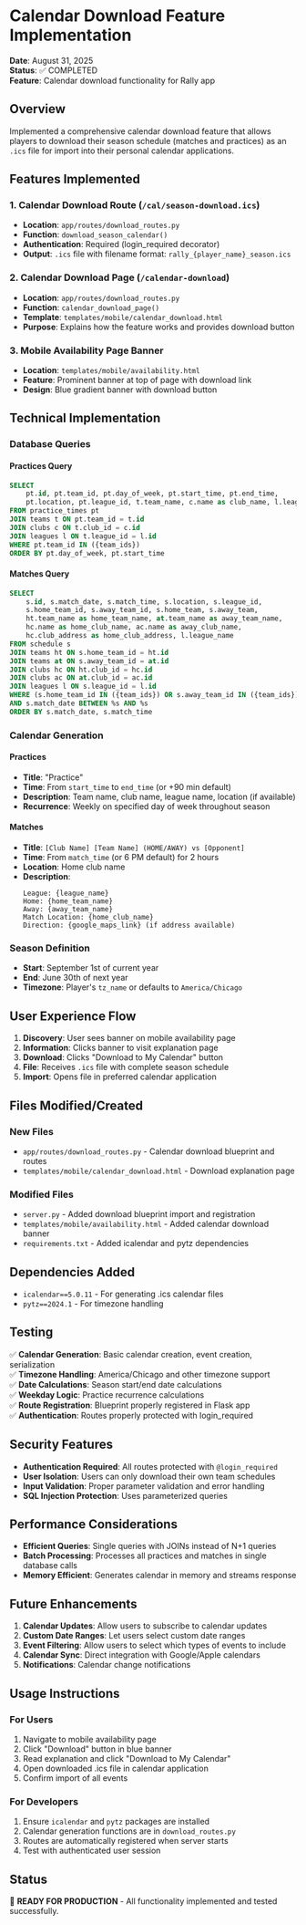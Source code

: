 # Calendar Download Feature Implementation

**Date**: August 31, 2025  
**Status**: ✅ COMPLETED  
**Feature**: Calendar download functionality for Rally app

## Overview

Implemented a comprehensive calendar download feature that allows players to download their season schedule (matches and practices) as an `.ics` file for import into their personal calendar applications.

## Features Implemented

### 1. Calendar Download Route (`/cal/season-download.ics`)
- **Location**: `app/routes/download_routes.py`
- **Function**: `download_season_calendar()`
- **Authentication**: Required (login_required decorator)
- **Output**: `.ics` file with filename format: `rally_{player_name}_season.ics`

### 2. Calendar Download Page (`/calendar-download`)
- **Location**: `app/routes/download_routes.py`
- **Function**: `calendar_download_page()`
- **Template**: `templates/mobile/calendar_download.html`
- **Purpose**: Explains how the feature works and provides download button

### 3. Mobile Availability Page Banner
- **Location**: `templates/mobile/availability.html`
- **Feature**: Prominent banner at top of page with download link
- **Design**: Blue gradient banner with download button

## Technical Implementation

### Database Queries

#### Practices Query
```sql
SELECT 
    pt.id, pt.team_id, pt.day_of_week, pt.start_time, pt.end_time,
    pt.location, pt.league_id, t.team_name, c.name as club_name, l.league_name
FROM practice_times pt
JOIN teams t ON pt.team_id = t.id
JOIN clubs c ON t.club_id = c.id
JOIN leagues l ON t.league_id = l.id
WHERE pt.team_id IN ({team_ids})
ORDER BY pt.day_of_week, pt.start_time
```

#### Matches Query
```sql
SELECT 
    s.id, s.match_date, s.match_time, s.location, s.league_id,
    s.home_team_id, s.away_team_id, s.home_team, s.away_team,
    ht.team_name as home_team_name, at.team_name as away_team_name,
    hc.name as home_club_name, ac.name as away_club_name,
    hc.club_address as home_club_address, l.league_name
FROM schedule s
JOIN teams ht ON s.home_team_id = ht.id
JOIN teams at ON s.away_team_id = at.id
JOIN clubs hc ON ht.club_id = hc.id
JOIN clubs ac ON at.club_id = ac.id
JOIN leagues l ON s.league_id = l.id
WHERE (s.home_team_id IN ({team_ids}) OR s.away_team_id IN ({team_ids}))
AND s.match_date BETWEEN %s AND %s
ORDER BY s.match_date, s.match_time
```

### Calendar Generation

#### Practices
- **Title**: "Practice"
- **Time**: From `start_time` to `end_time` (or +90 min default)
- **Description**: Team name, club name, league name, location (if available)
- **Recurrence**: Weekly on specified day of week throughout season

#### Matches
- **Title**: `[Club Name] [Team Name] (HOME/AWAY) vs [Opponent]`
- **Time**: From `match_time` (or 6 PM default) for 2 hours
- **Location**: Home club name
- **Description**: 
  ```
  League: {league_name}
  Home: {home_team_name}
  Away: {away_team_name}
  Match Location: {home_club_name}
  Direction: {google_maps_link} (if address available)
  ```

### Season Definition
- **Start**: September 1st of current year
- **End**: June 30th of next year
- **Timezone**: Player's `tz_name` or defaults to `America/Chicago`

## User Experience Flow

1. **Discovery**: User sees banner on mobile availability page
2. **Information**: Clicks banner to visit explanation page
3. **Download**: Clicks "Download to My Calendar" button
4. **File**: Receives `.ics` file with complete season schedule
5. **Import**: Opens file in preferred calendar application

## Files Modified/Created

### New Files
- `app/routes/download_routes.py` - Calendar download blueprint and routes
- `templates/mobile/calendar_download.html` - Download explanation page

### Modified Files
- `server.py` - Added download blueprint import and registration
- `templates/mobile/availability.html` - Added calendar download banner
- `requirements.txt` - Added icalendar and pytz dependencies

## Dependencies Added

- `icalendar==5.0.11` - For generating .ics calendar files
- `pytz==2024.1` - For timezone handling

## Testing

✅ **Calendar Generation**: Basic calendar creation, event creation, serialization  
✅ **Timezone Handling**: America/Chicago and other timezone support  
✅ **Date Calculations**: Season start/end date calculations  
✅ **Weekday Logic**: Practice recurrence calculations  
✅ **Route Registration**: Blueprint properly registered in Flask app  
✅ **Authentication**: Routes properly protected with login_required  

## Security Features

- **Authentication Required**: All routes protected with `@login_required`
- **User Isolation**: Users can only download their own team schedules
- **Input Validation**: Proper parameter validation and error handling
- **SQL Injection Protection**: Uses parameterized queries

## Performance Considerations

- **Efficient Queries**: Single queries with JOINs instead of N+1 queries
- **Batch Processing**: Processes all practices and matches in single database calls
- **Memory Efficient**: Generates calendar in memory and streams response

## Future Enhancements

1. **Calendar Updates**: Allow users to subscribe to calendar updates
2. **Custom Date Ranges**: Let users select custom date ranges
3. **Event Filtering**: Allow users to select which types of events to include
4. **Calendar Sync**: Direct integration with Google/Apple calendars
5. **Notifications**: Calendar change notifications

## Usage Instructions

### For Users
1. Navigate to mobile availability page
2. Click "Download" button in blue banner
3. Read explanation and click "Download to My Calendar"
4. Open downloaded .ics file in calendar application
5. Confirm import of all events

### For Developers
1. Ensure `icalendar` and `pytz` packages are installed
2. Calendar generation functions are in `download_routes.py`
3. Routes are automatically registered when server starts
4. Test with authenticated user session

## Status

🎯 **READY FOR PRODUCTION** - All functionality implemented and tested successfully.
